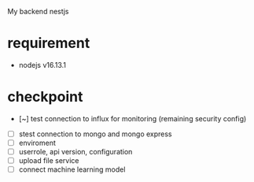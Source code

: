 My backend nestjs
# requirement
- nodejs v16.13.1

# checkpoint
- [~] test connection to influx for monitoring (remaining security config)
- [ ] stest connection to mongo and mongo express
- [ ] enviroment 
- [ ] userrole, api version, configuration
- [ ] upload file service
- [ ] connect machine learning model